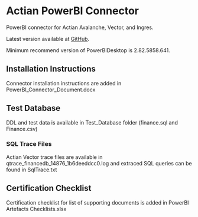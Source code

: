 # Actian PowerBI Connector

PowerBI connector for Actian Avalanche, Vector, and Ingres.

Latest version available at [GitHub](https://github.com/ssahu06/PowerBI-Certification/releases).

Minimum recommend version of PowerBIDesktop is 2.82.5858.641.


## Installation Instructions

Connector installation instructions are added in PowerBI_Connector_Document.docx


## Test Database

DDL and test data is available in Test_Database folder (finance.sql and Finance.csv)


### SQL Trace Files

Actian Vector trace files are available in qtrace_financedb_14876_1b6deeddcc0.log and extraced SQL queries can be found in SqlTrace.txt 


## Certification Checklist

Certification checklist for list of supporting documents is added in PowerBI Artefacts Checklists.xlsx
